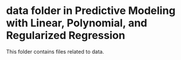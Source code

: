 # data folder in Predictive Modeling with Linear, Polynomial, and Regularized Regression 
This folder contains files related to data. 
